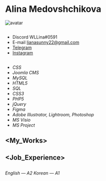 # **Alina Medovshchikova**
![avatar](https://cloud.mail.ru/public/WApH/AYJeNnLWv)
## **<Contact>**
* Discord WLLina#0591
* E-mail lianasunny22@gmail.com
* [Telegram](https://t.me/LinaMed)
* [Instagram](https://www.instagram.com/wl_lina/)

## **<About>**

## **<Skills>**
* _CSS_
* _Joomla CMS_
* _MySQL_
* _HTML5_
* _SQL_
* _CSS3_
* _PHP5_
* _jQuery_
* _Figma_
* _Adobe Illustrator, Lightroom, Photoshop_
* _MS Visio_
* _MS Project_



## **<My_Works>**

## **<Job_Experience>**

## **<Education>**

## **<Languages>**
_English — A2_
_Korean — A1_ 